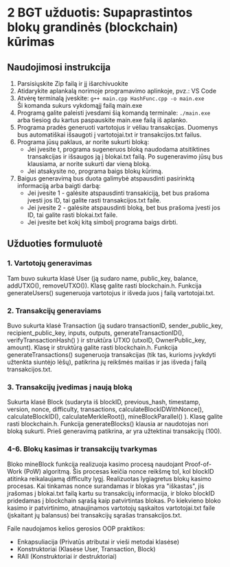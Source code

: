 # 2 BGT užduotis: Supaprastintos blokų grandinės (blockchain) kūrimas
## Naudojimosi instrukcija
1. Parsisiųskite Zip failą ir jį išarchivuokite
2. Atidarykite aplankalą norimoje programavimo aplinkoje, pvz.: VS Code
3. Atvėrę terminalą įveskite: `g++ main.cpp HashFunc.cpp -o main.exe`  <br> Ši komanda sukurs vykdomąjį failą main.exe
4. Programą galite paleisti įvesdami šią komandą terminale: `./main.exe` arba tiesiog du kartus paspauskite main.exe failą iš aplanko.
5. Programa pradės generuoti vartotojus ir vėliau transakcijas. Duomenys bus automatiškai išsaugoti į vartotojai.txt ir transakcijos.txt failus.
6. Programa jūsų paklaus, ar norite sukurti bloką:
   * Jei įvesite t, programa sugeneruos bloką naudodama atsitiktines transakcijas ir išsaugos ją į blokai.txt failą. Po sugeneravimo jūsų bus klausiama, ar norite sukurti dar vieną bloką.
   * Jei atsakysite no, programa baigs blokų kūrimą.
7. Baigus generavimą bus duota galimybė atspausdinti pasirinktą informaciją arba baigti darbą:
   * Jei įvesite 1 - galėsite atspausdinti transakiciją, bet bus prašoma įvesti jos ID, tai galite rasti transakcijos.txt faile.
   * Jei įvesite 2 - galėsite atspausdinti  bloką, bet bus prašoma įvesti jos ID, tai galite rasti blokai.txt faile.
   * Jei įvesite bet kokį kitą simbolį programa baigs dirbti.
## Užduoties formuluotė
### 1. Vartotojų generavimas
Tam buvo sukurta klasė User (ją sudaro name, public_key, balance, addUTXO(),  removeUTXO()). Klasę galite rasti blockchain.h.
Funkcija  generateUsers() sugeneruoja vartotojus ir išveda juos į failą vartotojai.txt.

### 2. Transakcijų generaviams
Buvo sukurta klasė Transaction (ją sudaro transactionID, sender_public_key, recipient_public_key, inputs, outputs, generateTransactionID(), verifyTransactionHash() ) ir struktūra UTXO (utxoID, OwnerPublic_key, amount). Klasę ir struktūrą galite rasti blockchain.h. 
Funkcija  generateTransactions() sugeneruoja transakcijas (tik tas, kurioms įvykdyti užtenkta siuntėjo lėšų), patikrina jų reikšmės maišas ir jas išveda į failą transakcijos.txt. 

### 3. Transakcijų įvedimas į naują bloką
Sukurta klasė Block (sudaryta iš blockID, previous_hash, timestamp, version, nonce, difficulty, transactions, calculateBlockIDWithNonce(), calculateBlockID(), calculateMerkleRoot(), mineBlockParallel() ). Klasę galite rasti blockchain.h.
Funkcija  generateBlocks() klausia ar naudotojas nori bloką sukurti. Prieš generavimą patikrina, ar yra užtektinai transakcijų (100).

### 4-6. Blokų kasimas ir transakcijų tvarkymas
Bloko mineBlock funkcija realizuoja kasimo procesą naudojant Proof-of-Work (PoW) algoritmą. Šis procesas keičia nonce reikšmę tol, kol blockID atitinka reikalaujamą difficulty lygį. Realizuotas lygiagretus blokų kasimo procesas.  Kai tinkamas nonce surandamas ir blokas yra "iškastas", jis įrašomas į blokai.txt failą kartu su transakcijų informacija, ir bloko blockID pridedamas į blockchain sąrašą kaip patvirtintas blokas. Po kiekvieno bloko kasimo ir patvirtinimo, atnaujinamos vartotojų sąskaitos vartotojai.txt faile (įskaitant jų balansus) bei transakcijų sąrašas transakcijos.txt.

Faile naudojamos kelios gerosios OOP praktikos: 
  + Enkapsuliacija (Privatūs atributai ir vieši metodai klasėse)
  + Konstruktoriai (Klasėse User, Transaction, Block)
  + RAII (Konstruktoriai ir destruktoriai)
